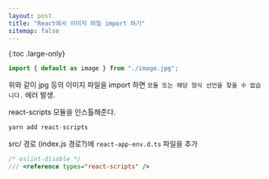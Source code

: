 ```yaml
---
layout: post
title: "React에서 이미지 파일 import 하기"
sitemap: false
---
```


{:toc .large-only}

```js
import { default as image } from "./image.jpg";
```

위와 같이 jpg 등의 이미지 파일을 import 하면 `모듈 또는 해당 형식 선언을 찾을 수 없습니다.` 에러 발생.

react-scripts 모듈을 인스톨해준다.

```js
yarn add react-scripts
```

src/ 경로 (index.js 경로?)에 `react-app-env.d.ts` 파일을 추가

```js
/* eslint-disable */
/// <reference types="react-scripts" />
```
